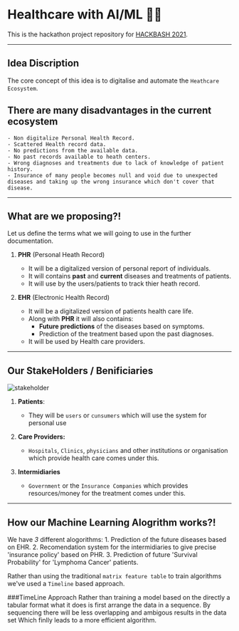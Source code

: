 # **Healthcare with AI/ML** 🥼🤖

This is the hackathon project repository for [HACKBASH 2021](https://dsc-hackbash-2021.web.app/).

---

## **Idea Discription**

The core concept of this idea is to digitalise and automate the `Heathcare Ecosystem`.

There are many disadvantages in the current ecosystem
--

    - Non digitalize Personal Health Record.
    - Scattered Health record data.
    - No predictions from the available data.
    - No past records available to heath centers.
    - Wrong diagnoses and treatments due to lack of knowledge of patient history.
    - Insurance of many people becomes null and void due to unexpected diseases and taking up the wrong insurance which don't cover that disease. 

---

## **What are we proposing?!**

Let us define the terms what we will going to use in the further documentation.

1. **PHR** (Personal Heath Record)
    - It will be a digitalized version of personal report of individuals.
    - It will contains **past** and **current** diseases and treatments of patients.
    - It will use by the users/patients to track thier heath record.

2. **EHR** (Electronic Health Record)
    - It will be a digitalized version of patients health care life.
    - Along with **PHR** it will also contains:
        - **Future predictions** of the diseases based on symptoms.
        - Prediction of the treatment based upon the past diagnoses.
    - It will be used by Health care providers.

---
## **Our StakeHolders / Benificiaries**

![stakeholder](https://user-images.githubusercontent.com/47498552/111021557-371ef780-83f3-11eb-8f3e-4665fd49e2b7.PNG)

1. **Patients**:
    - They will be `users` or `cunsumers` which will use the system for personal use

2. **Care Providers:**
    - `Hospitals`, `Clinics`, `physicians` and other institutions or organisation which provide health care comes under this.

3. **Intermidiaries**
    - `Government` or the `Insurance Companies` which provides resources/money for the treatment comes under this.

---

## **How our Machine Learning Alogrithm works?!**

We have *3* different alogorithms:
    1. Prediction of the future diseases based on EHR.
    2. Recomendation system for the intermidiaries to give precise 'insurance policy' based on PHR.
    3. Prediction of future 'Survival Probability' for 'Lymphoma Cancer' patients.

Rather than using the traditional `matrix feature table` to train algorithms we've used a `Timeline` based approach.

###TimeLine Approach
    Rather than training a model based on the directly a tabular format what it does is first arrange the data in a sequence.
    By sequencing there will be less overlapping and ambigous results in the data set
    Which finlly leads to a more efficient algorithm.
    
